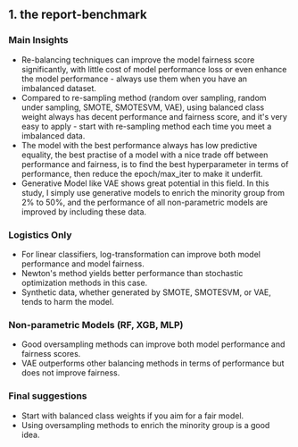 ## 1. the report-benchmark

### Main Insights
* Re-balancing techniques can improve the model fairness score significantly, with little cost of model performance loss or even enhance the model performance - always use them when you have an imbalanced dataset.
* Compared to re-sampling method (random over sampling, random under sampling, SMOTE, SMOTESVM, VAE), using balanced class weight always has decent performance and fairness score, and it's very easy to apply - start with re-sampling method each time you meet a imbalanced data.
* The model with the best performance always has low predictive equality, the best practise of a model with a nice trade off between performance and fairness, is to find the best hyperparameter in terms of performance, then reduce the epoch/max_iter to make it underfit.
* Generative Model like VAE shows great potential in this field. In this study, I simply use generative models to enrich the minority group from 2% to 50%, and the performance of all non-parametric models are improved by including these data. 
  
### Logistics Only
* For linear classifiers, log-transformation can improve both model performance and model fairness.
* Newton's method yields better performance than stochastic optimization methods in this case.
* Synthetic data, whether generated by SMOTE, SMOTESVM, or VAE, tends to harm the model.

### Non-parametric Models (RF, XGB, MLP)
* Good oversampling methods can improve both model performance and fairness scores.
* VAE outperforms other balancing methods in terms of performance but does not improve fairness.

### Final suggestions
* Start with balanced class weights if you aim for a fair model.
* Using oversampling methods to enrich the minority group is a good idea.
